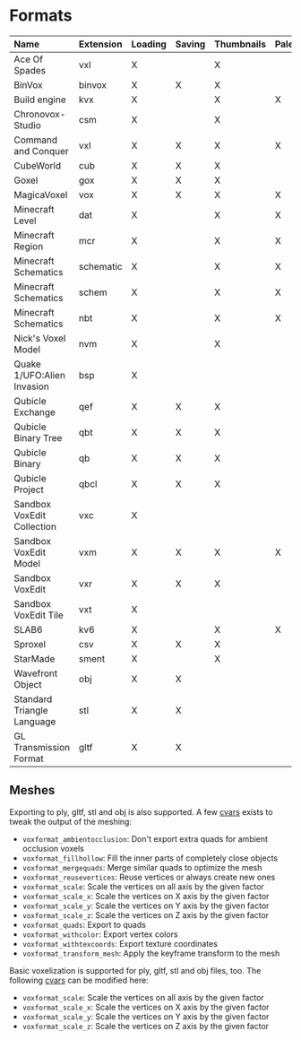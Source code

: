 # Formats

| Name                       | Extension | Loading | Saving | Thumbnails | Palette | Binary | Spec                                                                     |
| :------------------------- | --------- | ------- | ------ | ---------- | ------- | ------ | ------------------------------------------------------------------------ |
| Ace Of Spades              | vxl       | X       |        | X          |         | X      |                                                                          |
| BinVox                     | binvox    | X       | X      | X          |         | X      | [spec](https://www.patrickmin.com/binvox/binvox.html)                    |
| Build engine               | kvx       | X       |        | X          | X       | X      | [spec](https://github.com/vuolen/slab6-mirror/blob/master/slab6.txt)     |
| Chronovox-Studio           | csm       | X       |        | X          |         | X      |                                                                          |
| Command and Conquer        | vxl       | X       | X      | X          | X       | X      |                                                                          |
| CubeWorld                  | cub       | X       | X      | X          |         | X      |                                                                          |
| Goxel                      | gox       | X       | X      | X          |         | X      |                                                                          |
| MagicaVoxel                | vox       | X       | X      | X          | X       | X      | [spec](https://github.com/ephtracy/voxel-model)                          |
| Minecraft Level            | dat       | X       |        | X          | X       | X      |                                                                          |
| Minecraft Region           | mcr       | X       |        | X          | X       | X      | [spec](https://minecraft.gamepedia.com/Region_file_format)               |
| Minecraft Schematics       | schematic | X       |        | X          | X       | X      | [spec](https://minecraft.fandom.com/wiki/Schematic_file_format)          |
| Minecraft Schematics       | schem     | X       |        | X          | X       | X      | [spec](https://minecraft.fandom.com/wiki/Schematic_file_format)          |
| Minecraft Schematics       | nbt       | X       |        | X          | X       | X      | [spec](https://minecraft.fandom.com/wiki/Schematic_file_format)          |
| Nick's Voxel Model         | nvm       | X       |        | X          |         | X      |                                                                          |
| Quake 1/UFO:Alien Invasion | bsp       | X       |        |            |         |        |                                                                          |
| Qubicle Exchange           | qef       | X       | X      | X          |         |        | [spec](https://getqubicle.com/qubicle/documentation/docs/file/qef/)      |
| Qubicle Binary Tree        | qbt       | X       | X      | X          |         | X      | [spec](https://getqubicle.com/qubicle/documentation/docs/file/qbt/)      |
| Qubicle Binary             | qb        | X       | X      | X          |         | X      | [spec](https://getqubicle.com/qubicle/documentation/docs/file/qb/)       |
| Qubicle Project            | qbcl      | X       | X      | X          |         | X      |                                                                          |
| Sandbox VoxEdit Collection | vxc       | X       |        |            |         | X      |                                                                          |
| Sandbox VoxEdit Model      | vxm       | X       | X      | X          | X       | X      |                                                                          |
| Sandbox VoxEdit            | vxr       | X       | X      | X          |         | X      |                                                                          |
| Sandbox VoxEdit Tile       | vxt       | X       |        |            |         | X      |                                                                          |
| SLAB6                      | kv6       | X       |        | X          | X       | X      | [spec](https://github.com/vuolen/slab6-mirror/blob/master/slab6.txt)     |
| Sproxel                    | csv       | X       | X      | X          |         |        |                                                                          |
| StarMade                   | sment     | X       |        | X          |         | X      | [spec](https://starmadepedia.net/wiki/Blueprint_File_Formats)            |
| Wavefront Object           | obj       | X       | X      |            |         |        |                                                                          |
| Standard Triangle Language | stl       | X       | X      |            |         |        |                                                                          |
| GL Transmission Format     | gltf      | X       | X      |            |         | X      | [spec](https://github.com/KhronosGroup/glTF/tree/main/specification/2.0) |


## Meshes

Exporting to ply, gltf, stl and obj is also supported. A few [cvars](Configuration.md) exists to tweak the output of the meshing:

* `voxformat_ambientocclusion`: Don't export extra quads for ambient occlusion voxels
* `voxformat_fillhollow`: Fill the inner parts of completely close objects
* `voxformat_mergequads`: Merge similar quads to optimize the mesh
* `voxformat_reusevertices`: Reuse vertices or always create new ones
* `voxformat_scale`: Scale the vertices on all axis by the given factor
* `voxformat_scale_x`: Scale the vertices on X axis by the given factor
* `voxformat_scale_y`: Scale the vertices on Y axis by the given factor
* `voxformat_scale_z`: Scale the vertices on Z axis by the given factor
* `voxformat_quads`: Export to quads
* `voxformat_withcolor`: Export vertex colors
* `voxformat_withtexcoords`: Export texture coordinates
* `voxformat_transform_mesh`: Apply the keyframe transform to the mesh

Basic voxelization is supported for ply, gltf, stl and obj files, too. The following [cvars](Configuration.md) can be modified here:

* `voxformat_scale`: Scale the vertices on all axis by the given factor
* `voxformat_scale_x`: Scale the vertices on X axis by the given factor
* `voxformat_scale_y`: Scale the vertices on Y axis by the given factor
* `voxformat_scale_z`: Scale the vertices on Z axis by the given factor
